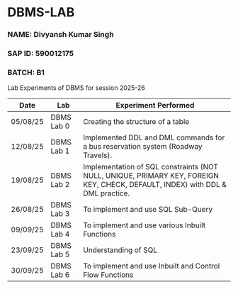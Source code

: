 # DBMS-LAB
### **NAME:** Divyansh Kumar Singh
### **SAP ID:** 590012175
### **BATCH:** B1
Lab Experiments of DBMS for session 2025-26

| Date       | Lab                | Experiment Performed                                                                 |
|------------|-------------------- |--------------------------------------------------------------------------------------|
| 05/08/25   | DBMS Lab 0         | Creating the structure of a table     |
| 12/08/25   | DBMS Lab 1         | Implemented DDL and DML commands for a bus reservation system (Roadway Travels).     |
| 19/08/25   | DBMS Lab 2         | Implementation of SQL constraints (NOT NULL, UNIQUE, PRIMARY KEY, FOREIGN KEY, CHECK, DEFAULT, INDEX) with DDL & DML practice.     |
| 26/08/25   | DBMS Lab 3         | To implement and use SQL Sub-Query |
| 09/09/25   | DBMS Lab 4         | To implement and use various Inbuilt Functions |
| 23/09/25   | DBMS Lab 5         | Understanding of SQL |
| 30/09/25   | DBMS Lab 6         | To implement and use Inbuilt and Control Flow Functions |
